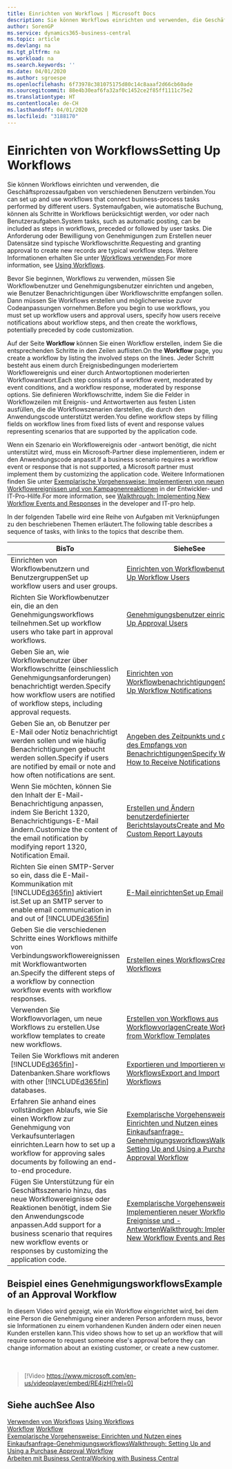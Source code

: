 ```yaml
---
title: Einrichten von Workflows | Microsoft Docs
description: Sie können Workflows einrichten und verwenden, die Geschäftsprozessaufgaben von verschiedenen Benutzern verbinden. Systemaufgaben, wie automatische Buchung, können als Schritte in Workflows berücksichtigt werden, vor oder nach Benutzeraufgaben. Die Anforderung oder Bewilligung von Genehmigungen zum Erstellen neuer Datensätze sind typische Workflowschritte.
author: SorenGP
ms.service: dynamics365-business-central
ms.topic: article
ms.devlang: na
ms.tgt_pltfrm: na
ms.workload: na
ms.search.keywords: ''
ms.date: 04/01/2020
ms.author: sgroespe
ms.openlocfilehash: 6f73978c381075175d80c14c8aaaf2d66cb60ade
ms.sourcegitcommit: 88e4b30eaf6fa32af0c1452ce2f85ff1111c75e2
ms.translationtype: HT
ms.contentlocale: de-CH
ms.lasthandoff: 04/01/2020
ms.locfileid: "3188170"
---
```

# <a name="setting-up-workflows"></a><span data-ttu-id="f8202-105">Einrichten von Workflows</span><span class="sxs-lookup"><span data-stu-id="f8202-105">Setting Up Workflows</span></span>
<span data-ttu-id="f8202-106">Sie können Workflows einrichten und verwenden, die Geschäftsprozessaufgaben von verschiedenen Benutzern verbinden.</span><span class="sxs-lookup"><span data-stu-id="f8202-106">You can set up and use workflows that connect business-process tasks performed by different users.</span></span> <span data-ttu-id="f8202-107">Systemaufgaben, wie automatische Buchung, können als Schritte in Workflows berücksichtigt werden, vor oder nach Benutzeraufgaben.</span><span class="sxs-lookup"><span data-stu-id="f8202-107">System tasks, such as automatic posting, can be included as steps in workflows, preceded or followed by user tasks.</span></span> <span data-ttu-id="f8202-108">Die Anforderung oder Bewilligung von Genehmigungen zum Erstellen neuer Datensätze sind typische Workflowschritte.</span><span class="sxs-lookup"><span data-stu-id="f8202-108">Requesting and granting approval to create new records are typical workflow steps.</span></span> <span data-ttu-id="f8202-109">Weitere Informationen erhalten Sie unter [Workflows verwenden](across-use-workflows.md).</span><span class="sxs-lookup"><span data-stu-id="f8202-109">For more information, see [Using Workflows](across-use-workflows.md).</span></span>  

 <span data-ttu-id="f8202-110">Bevor Sie beginnen, Workflows zu verwenden, müssen Sie Workflowbenutzer und Genehmigungsbenutzer einrichten und angeben, wie Benutzer Benachrichtigungen über Workflowschritte empfangen sollen. Dann müssen Sie Workflows erstellen und möglicherweise zuvor Codeanpassungen vornehmen.</span><span class="sxs-lookup"><span data-stu-id="f8202-110">Before you begin to use workflows, you must set up workflow users and approval users, specify how users receive notifications about workflow steps, and then create the workflows, potentially preceded by code customization.</span></span>  

 <span data-ttu-id="f8202-111">Auf der Seite **Workflow** können Sie einen Workflow erstellen, indem Sie die entsprechenden Schritte in den Zeilen auflisten.</span><span class="sxs-lookup"><span data-stu-id="f8202-111">On the **Workflow** page, you create a workflow by listing the involved steps on the lines.</span></span> <span data-ttu-id="f8202-112">Jeder Schritt besteht aus einem durch Ereignisbedingungen moderiertem Workflowereignis und einer durch Antwortoptionen moderierten Workflowantwort.</span><span class="sxs-lookup"><span data-stu-id="f8202-112">Each step consists of a workflow event, moderated by event conditions, and a workflow response, moderated by response options.</span></span> <span data-ttu-id="f8202-113">Sie definieren Workflowschritte, indem Sie die Felder in Workflowzeilen mit Ereignis- und Antwortwerten aus festen Listen ausfüllen, die die Workflowszenarien darstellen, die durch den Anwendungscode unterstützt werden.</span><span class="sxs-lookup"><span data-stu-id="f8202-113">You define workflow steps by filling fields on workflow lines from fixed lists of event and response values representing scenarios that are supported by the application code.</span></span>  

 <span data-ttu-id="f8202-114">Wenn ein Szenario ein Workflowereignis oder -antwort benötigt, die nicht unterstützt wird, muss ein Microsoft-Partner diese implementieren, indem er den Anwendungscode anpasst.</span><span class="sxs-lookup"><span data-stu-id="f8202-114">If a business scenario requires a workflow event or response that is not supported, a Microsoft partner must implement them by customizing the application code.</span></span> <span data-ttu-id="f8202-115">Weitere Informationen finden Sie unter [Exemplarische Vorgehensweise: Implementieren von neuen Workflowereignissen und von Kampagnenreaktionen](/dynamics-nav/Walkthrough--Implementing-New-Workflow-Events-and-Responses) in der Entwickler- und IT-Pro-Hilfe.</span><span class="sxs-lookup"><span data-stu-id="f8202-115">For more information, see [Walkthrough: Implementing New Workflow Events and Responses](/dynamics-nav/Walkthrough--Implementing-New-Workflow-Events-and-Responses) in the developer and IT-pro help.</span></span>

 <span data-ttu-id="f8202-116">In der folgenden Tabelle wird eine Reihe von Aufgaben mit Verknüpfungen zu den beschriebenen Themen erläutert.</span><span class="sxs-lookup"><span data-stu-id="f8202-116">The following table describes a sequence of tasks, with links to the topics that describe them.</span></span>  

|<span data-ttu-id="f8202-117">**Bis**</span><span class="sxs-lookup"><span data-stu-id="f8202-117">**To**</span></span>|<span data-ttu-id="f8202-118">**Siehe**</span><span class="sxs-lookup"><span data-stu-id="f8202-118">**See**</span></span>|  
|------------|-------------|  
|<span data-ttu-id="f8202-119">Einrichten von Workflowbenutzern und Benutzergruppen</span><span class="sxs-lookup"><span data-stu-id="f8202-119">Set up workflow users and user groups.</span></span>|[<span data-ttu-id="f8202-120">Einrichten von Workflowbenutzern</span><span class="sxs-lookup"><span data-stu-id="f8202-120">Set Up Workflow Users</span></span>](across-how-to-set-up-workflow-users.md)|  
|<span data-ttu-id="f8202-121">Richten Sie Workflowbenutzer ein, die an den Genehmigungsworkflows teilnehmen.</span><span class="sxs-lookup"><span data-stu-id="f8202-121">Set up workflow users who take part in approval workflows.</span></span>|[<span data-ttu-id="f8202-122">Genehmigungsbenutzer einrichten</span><span class="sxs-lookup"><span data-stu-id="f8202-122">Set Up Approval Users</span></span>](across-how-to-set-up-approval-users.md)|  
|<span data-ttu-id="f8202-123">Geben Sie an, wie Workflowbenutzer über Workflowschritte (einschliesslich Genehmigungsanforderungen) benachrichtigt werden.</span><span class="sxs-lookup"><span data-stu-id="f8202-123">Specify how workflow users are notified of workflow steps, including approval requests.</span></span>|[<span data-ttu-id="f8202-124">Einrichten von Workflowbenachrichtigungen</span><span class="sxs-lookup"><span data-stu-id="f8202-124">Setting Up Workflow Notifications</span></span>](across-setting-up-workflow-notifications.md)|  
|<span data-ttu-id="f8202-125">Geben Sie an, ob Benutzer per E-Mail oder Notiz benachrichtigt werden sollen und wie häufig Benachrichtigungen gebucht werden sollen.</span><span class="sxs-lookup"><span data-stu-id="f8202-125">Specify if users are notified by email or note and how often notifications are sent.</span></span>|[<span data-ttu-id="f8202-126">Angeben des Zeitpunkts und der Art des Empfangs von Benachrichtigungen</span><span class="sxs-lookup"><span data-stu-id="f8202-126">Specify When and How to Receive Notifications</span></span>](across-how-to-specify-when-and-how-to-receive-notifications.md)|  
|<span data-ttu-id="f8202-127">Wenn Sie möchten, können Sie den Inhalt der E-Mail-Benachrichtigung anpassen, indem Sie Bericht 1320, Benachrichtigungs-E-Mail ändern.</span><span class="sxs-lookup"><span data-stu-id="f8202-127">Customize the content of the email notification by modifying report 1320, Notification Email.</span></span>|[<span data-ttu-id="f8202-128">Erstellen und Ändern benutzerdefinierter Berichtslayouts</span><span class="sxs-lookup"><span data-stu-id="f8202-128">Create and Modify Custom Report Layouts</span></span>](ui-how-create-custom-report-layout.md)|  
|<span data-ttu-id="f8202-129">Richten Sie einen SMTP-Server so ein, dass die E-Mail-Kommunikation mit [!INCLUDE[d365fin](includes/d365fin_md.md)] aktiviert ist.</span><span class="sxs-lookup"><span data-stu-id="f8202-129">Set up an SMTP server to enable email communication in and out of [!INCLUDE[d365fin](includes/d365fin_md.md)]</span></span>|[<span data-ttu-id="f8202-130">E-Mail einrichten</span><span class="sxs-lookup"><span data-stu-id="f8202-130">Set up Email</span></span>](admin-how-setup-email.md)|
|<span data-ttu-id="f8202-131">Geben Sie die verschiedenen Schritte eines Workflows mithilfe von Verbindungsworkflowereignissen mit Workflowantworten an.</span><span class="sxs-lookup"><span data-stu-id="f8202-131">Specify the different steps of a workflow by connection workflow events with workflow responses.</span></span>|[<span data-ttu-id="f8202-132">Erstellen eines Workflows</span><span class="sxs-lookup"><span data-stu-id="f8202-132">Create Workflows</span></span>](across-how-to-create-workflows.md)|  
|<span data-ttu-id="f8202-133">Verwenden Sie Workflowvorlagen, um neue Workflows zu erstellen.</span><span class="sxs-lookup"><span data-stu-id="f8202-133">Use workflow templates to create new workflows.</span></span>|[<span data-ttu-id="f8202-134">Erstellen von Workflows aus Workflowvorlagen</span><span class="sxs-lookup"><span data-stu-id="f8202-134">Create Workflows from Workflow Templates</span></span>](across-how-to-create-workflows-from-workflow-templates.md)|  
|<span data-ttu-id="f8202-135">Teilen Sie Workflows mit anderen [!INCLUDE[d365fin](includes/d365fin_md.md)]-Datenbanken.</span><span class="sxs-lookup"><span data-stu-id="f8202-135">Share workflows with other [!INCLUDE[d365fin](includes/d365fin_md.md)] databases.</span></span>|[<span data-ttu-id="f8202-136">Exportieren und Importieren von Workflows</span><span class="sxs-lookup"><span data-stu-id="f8202-136">Export and Import Workflows</span></span>](across-how-to-export-and-import-workflows.md)|  
|<span data-ttu-id="f8202-137">Erfahren Sie anhand eines vollständigen Ablaufs, wie Sie einen Workflow zur Genehmigung von Verkaufsunterlagen einrichten.</span><span class="sxs-lookup"><span data-stu-id="f8202-137">Learn how to set up a workflow for approving sales documents by following an end-to-end procedure.</span></span>|[<span data-ttu-id="f8202-138">Exemplarische Vorgehensweise: Einrichten und Nutzen eines Einkaufsanfrage-Genehmigungsworkflows</span><span class="sxs-lookup"><span data-stu-id="f8202-138">Walkthrough: Setting Up and Using a Purchase Approval Workflow</span></span>](walkthrough-setting-up-and-using-a-purchase-approval-workflow.md)|  
|<span data-ttu-id="f8202-139">Fügen Sie Unterstützung für ein Geschäftsszenario hinzu, das neue Workflowereignisse oder Reaktionen benötigt, indem Sie den Anwendungscode anpassen.</span><span class="sxs-lookup"><span data-stu-id="f8202-139">Add support for a business scenario that requires new workflow events or responses by customizing the application code.</span></span>|[<span data-ttu-id="f8202-140">Exemplarische Vorgehensweise: Implementieren neuer Workflow-Ereignisse und -Antworten</span><span class="sxs-lookup"><span data-stu-id="f8202-140">Walkthrough: Implementing New Workflow Events and Responses</span></span>](/dynamics-nav/Walkthrough--Implementing-New-Workflow-Events-and-Responses)|  

## <a name="example-of-an-approval-workflow"></a><span data-ttu-id="f8202-141">Beispiel eines Genehmigungsworkflows</span><span class="sxs-lookup"><span data-stu-id="f8202-141">Example of an Approval Workflow</span></span>
<span data-ttu-id="f8202-142">In diesem Video wird gezeigt, wie ein Workflow eingerichtet wird, bei dem eine Person die Genehmigung einer anderen Person anfordern muss, bevor sie Informationen zu einem vorhandenen Kunden ändern oder einen neuen Kunden erstellen kann.</span><span class="sxs-lookup"><span data-stu-id="f8202-142">This video shows how to set up an workflow that will require someone to request someone else's approval before they can change information about an existing customer, or create a new customer.</span></span>  
<br><br>  

> [!Video https://www.microsoft.com/en-us/videoplayer/embed/RE4jzHI?rel=0]

## <a name="see-also"></a><span data-ttu-id="f8202-143">Siehe auch</span><span class="sxs-lookup"><span data-stu-id="f8202-143">See Also</span></span>  
 <span data-ttu-id="f8202-144">[Verwenden von Workflows](across-use-workflows.md) </span><span class="sxs-lookup"><span data-stu-id="f8202-144">[Using Workflows](across-use-workflows.md) </span></span>  
 <span data-ttu-id="f8202-145">[Workflow](across-workflow.md) </span><span class="sxs-lookup"><span data-stu-id="f8202-145">[Workflow](across-workflow.md) </span></span>  
 [<span data-ttu-id="f8202-146">Exemplarische Vorgehensweise: Einrichten und Nutzen eines Einkaufsanfrage-Genehmigungsworkflows</span><span class="sxs-lookup"><span data-stu-id="f8202-146">Walkthrough: Setting Up and Using a Purchase Approval Workflow</span></span>](walkthrough-setting-up-and-using-a-purchase-approval-workflow.md)  
 [<span data-ttu-id="f8202-147">Arbeiten mit  Business Central</span><span class="sxs-lookup"><span data-stu-id="f8202-147">Working with Business Central</span></span>](ui-work-product.md)
